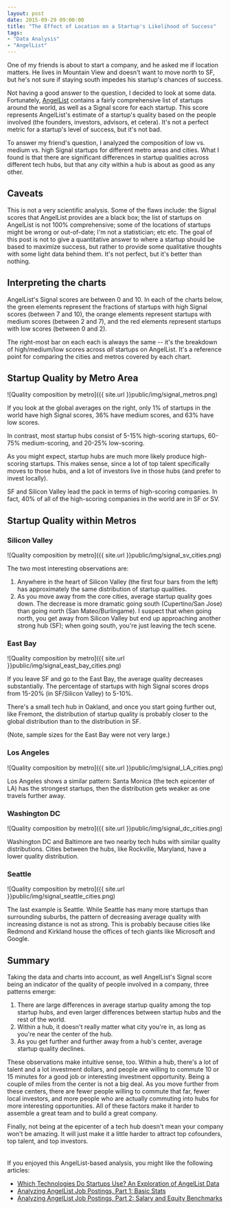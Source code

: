 ```yaml
---
layout: post
date: 2015-09-29 09:00:00
title: "The Effect of Location on a Startup's Likelihood of Success"
tags:
- "Data Analysis"
- "AngelList"
---
```

One of my friends is about to start a company, and he asked me if location matters. He lives in Mountain View and doesn't want to move north to SF, but he's not sure if staying south impedes his startup's chances of success.

Not having a good answer to the question, I decided to look at some data. Fortunately, <a href="http://angel.co/" target="_blank">AngelList</a> contains a fairly comprehensive list of startups around the world, as well as a Signal score for each startup. This score represents AngelList's estimate of a startup's quality based on the people involved (the founders, investors, advisors, et cetera). It's not a perfect metric for a startup's level of success, but it's not bad.

To answer my friend's question, I analyzed the composition of low vs. medium vs. high Signal startups for different metro areas and cities. What I found is that there are significant differences in startup qualities across different tech hubs, but that any city within a hub is about as good as any other.

## Caveats
This is not a very scientific analysis. Some of the flaws include: the Signal scores that AngelList provides are a black box; the list of startups on AngelList is not 100% comprehensive; some of the locations of startups might be wrong or out-of-date; I'm not a statistician; etc etc. The goal of this post is not to give a quantitative answer to where a startup should be based to maximize success, but rather to provide some qualitative thoughts with some light data behind them. It's not perfect, but it's better than nothing.

## Interpreting the charts
AngelList's Signal scores are between 0 and 10. In each of the charts below, the green elements represent the fractions of startups with high Signal scores (between 7 and 10), the orange elements represent startups with medium scores (between 2 and 7), and the red elements represent startups with low scores (between 0 and 2).

The right-most bar on each each is always the same -- it's the breakdown of high/medium/low scores across _all_ startups on AngelList. It's a reference point for comparing the cities and metros covered by each chart.

## Startup Quality by Metro Area
![Quality composition by metro]({{ site.url }}public/img/signal_metros.png)

If you look at the global averages on the right, only 1% of startups in the world have high Signal scores, 36% have medium scores, and 63% have low scores.

In contrast, most startup hubs consist of 5-15% high-scoring startups, 60-75% medium-scoring, and 20-25% low-scoring.

As you might expect, startup hubs are much more likely produce high-scoring startups. This makes sense, since a lot of top talent specifically moves to those hubs, and a lot of investors live in those hubs (and prefer to invest locally).

SF and Silicon Valley lead the pack in terms of high-scoring companies. In fact, 40% of all of the high-scoring companies in the world are in SF or SV.

## Startup Quality within Metros

### Silicon Valley

![Quality composition by metro]({{ site.url }}public/img/signal_sv_cities.png)

The two most interesting observations are:

1. Anywhere in the heart of Silicon Valley (the first four bars from the left) has approximately the same distribution of startup qualities.
2. As you move away from the core cities, average startup quality goes down. The decrease is more dramatic going south (Cupertino/San Jose) than going north (San Mateo/Burlingame). I suspect that when going north, you get away from Silicon Valley but end up approaching another strong hub (SF); when going south, you're just leaving the tech scene.

### East Bay

![Quality composition by metro]({{ site.url }}public/img/signal_east_bay_cities.png)

If you leave SF and go to the East Bay, the average quality decreases substantially. The percentage of startups with high Signal scores drops from 15-20% (in SF/Silicon Valley) to 5-10%.

There's a small tech hub in Oakland, and once you start going further out, like Fremont, the distribution of startup quality is probably closer to the global distribution than to the distribution in SF.
 
(Note, sample sizes for the East Bay were not very large.)

### Los Angeles

![Quality composition by metro]({{ site.url }}public/img/signal_LA_cities.png)

Los Angeles shows a similar pattern: Santa Monica (the tech epicenter of LA) has the strongest startups, then the distribution gets weaker as one travels further away.

### Washington DC

![Quality composition by metro]({{ site.url }}public/img/signal_dc_cities.png)

Washington DC and Baltimore are two nearby tech hubs with similar quality distributions. Cities between the hubs, like Rockville, Maryland, have a lower quality distribution.

### Seattle

![Quality composition by metro]({{ site.url }}public/img/signal_seattle_cities.png)

The last example is Seattle. While Seattle has many more startups than surrounding suburbs, the pattern of decreasing average quality with increasing distance is not as strong. This is probably because cities like Redmond and Kirkland house the offices of tech giants like Microsoft and Google.

## Summary
Taking the data and charts into account, as well AngelList's Signal score being an indicator of the quality of people involved in a company, three patterns emerge:

1. There are large differences in average startup quality among the top startup hubs, and even larger differences between startup hubs and the rest of the world.
2. Within a hub, it doesn't really matter what city you're in, as long as you're near the center of the hub.
3. As you get further and further away from a hub's center, average startup quality declines.

These observations make intuitive sense, too. Within a hub, there's a lot of talent and a lot investment dollars, and people are willing to commute 10 or 15 minutes for a good job or interesting investment opportunity. Being a couple of miles from the center is not a big deal. As you move further from these centers, there are fewer people willing to commute that far, fewer local investors, and more people who are actually commuting into hubs for more interesting opportunities. All of these factors make it harder to assemble a great team and to build a great company.

Finally, not being at the epicenter of a tech hub doesn't mean your company won't be amazing. It will just make it a little harder to attract top cofounders, top talent, and top investors. 
<br>
<br>
<br>
If you enjoyed this AngelList-based analysis, you might like the following articles:

- <a href="http://codingvc.com/which-technologies-do-startups-use-an-exploration-of-angellist-data" target="_blank">Which Technologies Do Startups Use? An Exploration of AngelList Data</a>
- <a href="http://codingvc.com/analyzing-angellist-job-postings-part-1-basic-stats" target="_blank">Analyzing AngelList Job Postings, Part 1: Basic Stats</a>
- <a href="http://codingvc.com/analyzing-angellist-job-postings-part-2-salary-and-equity-benchmarks" target="_blank">Analyzing AngelList Job Postings, Part 2: Salary and Equity Benchmarks</a>